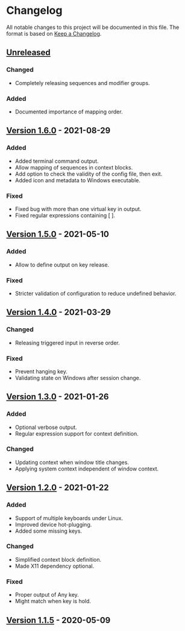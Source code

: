
# Changelog
All notable changes to this project will be documented in this file.
The format is based on [Keep a Changelog](https://keepachangelog.com/en/1.0.0/).

## [Unreleased]
### Changed
- Completely releasing sequences and modifier groups.

### Added
- Documented importance of mapping order.

## [Version 1.6.0] - 2021-08-29
### Added
- Added terminal command output.
- Allow mapping of sequences in context blocks.
- Add option to check the validity of the config file, then exit.
- Added icon and metadata to Windows executable.

### Fixed
- Fixed bug with more than one virtual key in output.
- Fixed regular expressions containing [ ].

## [Version 1.5.0] - 2021-05-10
### Added
- Allow to define output on key release.

### Fixed
- Stricter validation of configuration to reduce undefined behavior.

## [Version 1.4.0] - 2021-03-29
### Changed
- Releasing triggered input in reverse order.

### Fixed
- Prevent hanging key.
- Validating state on Windows after session change.

## [Version 1.3.0] - 2021-01-26
### Added
- Optional verbose output.
- Regular expression support for context definition.

### Changed
- Updating context when window title changes.
- Applying system context independent of window context.

## [Version 1.2.0] - 2021-01-22
### Added
- Support of multiple keyboards under Linux.
- Improved device hot-plugging.
- Added some missing keys.

### Changed
- Simplified context block definition.
- Made X11 dependency optional.

### Fixed
- Proper output of Any key.
- Might match when key is hold.

## [Version 1.1.5] - 2020-05-09

[Unreleased]: https://github.com/houmain/keymapper/compare/1.6.0...HEAD
[Version 1.6.0]: https://github.com/houmain/keymapper/compare/1.5.0...1.6.0
[Version 1.5.0]: https://github.com/houmain/keymapper/compare/1.4.0...1.5.0
[Version 1.4.0]: https://github.com/houmain/keymapper/compare/1.3.0...1.4.0
[Version 1.3.0]: https://github.com/houmain/keymapper/compare/1.2.0...1.3.0
[Version 1.2.0]: https://github.com/houmain/keymapper/compare/1.1.5...1.2.0
[Version 1.1.5]: https://github.com/houmain/keymapper/releases/tag/1.1.5
